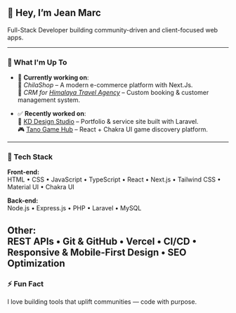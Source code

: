## 👋 Hey, I’m Jean Marc

Full-Stack Developer building community-driven and client-focused web apps.

---

### 🚧 What I'm Up To

- 🔧 **Currently working on**:  
  🛒 *ChilaShop* – A modern e-commerce platform with Next.Js.  
  🧭 *CRM for [Himalaya Travel Agency](https://himalayatravel.net)* – Custom booking & customer management system.

- ✅ **Recently worked on**:  
  🎨 [KD Design Studio](https://kddesignstudio.net/) – Portfolio & service site built with Laravel.  
  🎮 [Tano Game Hub](https://tano-game-hub.vercel.app/) – React + Chakra UI game discovery platform.

---
### 🧰 Tech Stack

**Front-end:**  
HTML • CSS • JavaScript • TypeScript • React • Next.js • Tailwind CSS • Material UI • Chakra UI

**Back-end:**  
Node.js • Express.js • PHP • Laravel • MySQL

**Other:**  
REST APIs • Git & GitHub • Vercel • CI/CD • Responsive & Mobile-First Design • SEO Optimization
---

### ⚡ Fun Fact  
I love building tools that uplift communities — code with purpose.
